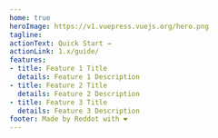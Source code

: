 ```yaml
---
home: true
heroImage: https://v1.vuepress.vuejs.org/hero.png
tagline: 
actionText: Quick Start →
actionLink: 1.x/guide/
features:
- title: Feature 1 Title
  details: Feature 1 Description
- title: Feature 2 Title
  details: Feature 2 Description
- title: Feature 3 Title
  details: Feature 3 Description
footer: Made by Reddot with ❤️
---
```

